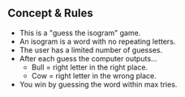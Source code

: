 ## Concept & Rules

* This is a "guess the isogram" game.
* An isogram is a word with no repeating letters.
* The user has a limited number of guesses.
* After each guess the computer outputs...
  * Bull = right letter in the right place.
  * Cow = right letter in the wrong place.
* You win by guessing the word within max tries.
